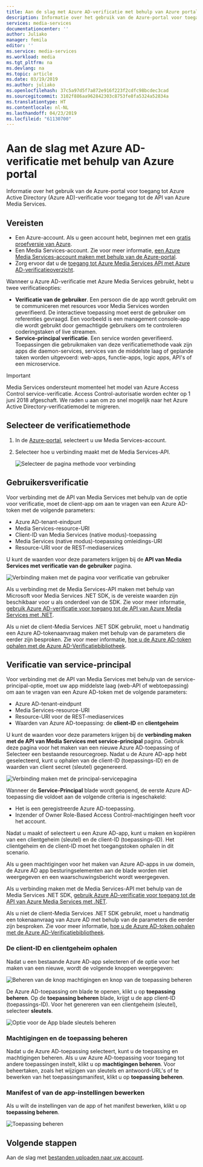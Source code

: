```yaml
---
title: Aan de slag met Azure AD-verificatie met behulp van Azure portal | Microsoft Docs
description: Informatie over het gebruik van de Azure-portal voor toegang tot Azure Active Directory (Azure AD)-verificatie gebruiken de API van Azure Media Services.
services: media-services
documentationcenter: ''
author: Juliako
manager: femila
editor: ''
ms.service: media-services
ms.workload: media
ms.tgt_pltfrm: na
ms.devlang: na
ms.topic: article
ms.date: 03/19/2019
ms.author: juliako
ms.openlocfilehash: 37c5a97d5f7a872e916f223f2cdfc98bcdec3cad
ms.sourcegitcommit: 3102f886aa962842303c8753fe8fa5324a52834a
ms.translationtype: HT
ms.contentlocale: nl-NL
ms.lasthandoff: 04/23/2019
ms.locfileid: "61130700"
---
```

# <a name="get-started-with-azure-ad-authentication-by-using-the-azure-portal"></a>Aan de slag met Azure AD-verificatie met behulp van Azure portal

Informatie over het gebruik van de Azure-portal voor toegang tot Azure Active Directory (Azure AD)-verificatie voor toegang tot de API van Azure Media Services.

## <a name="prerequisites"></a>Vereisten

- Een Azure-account. Als u geen account hebt, beginnen met een [gratis proefversie van Azure](https://azure.microsoft.com/pricing/free-trial/). 
- Een Media Services-account. Zie voor meer informatie, [een Azure Media Services-account maken met behulp van de Azure-portal](media-services-portal-create-account.md).
- Zorg ervoor dat u de [toegang tot Azure Media Services API met Azure AD-verificatieoverzicht](media-services-use-aad-auth-to-access-ams-api.md). 

Wanneer u Azure AD-verificatie met Azure Media Services gebruikt, hebt u twee verificatieopties:

- **Verificatie van de gebruiker**. Een persoon die de app wordt gebruikt om te communiceren met resources voor Media Services worden geverifieerd. De interactieve toepassing moet eerst de gebruiker om referenties gevraagd. Een voorbeeld is een management console-app die wordt gebruikt door gemachtigde gebruikers om te controleren coderingstaken of live streamen. 
- **Service-principal verificatie**. Een service worden geverifieerd. Toepassingen die gebruikmaken van deze verificatiemethode vaak zijn apps die daemon-services, services van de middelste laag of geplande taken worden uitgevoerd: web-apps, functie-apps, logic apps, API's of een microservice.

> [!IMPORTANT]
> Media Services ondersteunt momenteel het model van Azure Access Control service-verificatie. Access Control-autorisatie worden echter op 1 juni 2018 afgeschaft. We raden u aan om zo snel mogelijk naar het Azure Active Directory-verificatiemodel te migreren.

## <a name="select-the-authentication-method"></a>Selecteer de verificatiemethode

1. In de [Azure-portal](https://portal.azure.com/), selecteert u uw Media Services-account.
2. Selecteer hoe u verbinding maakt met de Media Services-API.

    ![Selecteer de pagina methode voor verbinding](./media/media-services-portal-get-started-with-aad/media-services-portal-get-started01.png)

## <a name="user-authentication"></a>Gebruikersverificatie

Voor verbinding met de API van Media Services met behulp van de optie voor verificatie, moet de client-app om aan te vragen van een Azure AD-token met de volgende parameters:  

* Azure AD-tenant-eindpunt
* Media Services-resource-URI
* Client-ID van Media Services (native modus)-toepassing 
* Media Services (native modus)-toepassing omleidings-URI 
* Resource-URI voor de REST-mediaservices

U kunt de waarden voor deze parameters krijgen bij de **API van Media Services met verificatie van de gebruiker** pagina. 

![Verbinding maken met de pagina voor verificatie van gebruiker](./media/media-services-portal-get-started-with-aad/media-services-portal-get-started02.png)

Als u verbinding met de Media Services-API maken met behulp van Microsoft voor Media Services .NET SDK, is de vereiste waarden zijn beschikbaar voor u als onderdeel van de SDK. Zie voor meer informatie, [gebruik Azure AD-verificatie voor toegang tot de API van Azure Media Services met .NET](media-services-dotnet-get-started-with-aad.md).

Als u niet de client-Media Services .NET SDK gebruikt, moet u handmatig een Azure AD-tokenaanvraag maken met behulp van de parameters die eerder zijn besproken. Zie voor meer informatie, [hoe u de Azure AD-token ophalen met de Azure AD-Verificatiebibliotheek](../../active-directory/develop/active-directory-authentication-libraries.md).

## <a name="service-principal-authentication"></a>Verificatie van service-principal

Voor verbinding met de API van Media Services met behulp van de service-principal-optie, moet uw app middelste laag (web-API of webtoepassing) om aan te vragen van een Azure AD-token met de volgende parameters:  

* Azure AD-tenant-eindpunt
* Media Services-resource-URI 
* Resource-URI voor de REST-mediaservices
* Waarden van Azure AD-toepassing: de **client-ID** en **clientgeheim**

U kunt de waarden voor deze parameters krijgen bij de **verbinding maken met de API van Media Services met service-principal** pagina. Gebruik deze pagina voor het maken van een nieuwe Azure AD-toepassing of Selecteer een bestaande resourcegroep. Nadat u de Azure AD-app hebt geselecteerd, kunt u ophalen van de client-ID (toepassings-ID) en de waarden van client secret (sleutel) gegenereerd. 

![Verbinding maken met de principal-servicepagina](./media/media-services-portal-get-started-with-aad/media-services-portal-get-started04.png)

Wanneer de **Service-Principal** blade wordt geopend, de eerste Azure AD-toepassing die voldoet aan de volgende criteria is ingeschakeld:

- Het is een geregistreerde Azure AD-toepassing.
- Inzender of Owner Role-Based Access Control-machtigingen heeft voor het account.

Nadat u maakt of selecteert u een Azure AD-app, kunt u maken en kopiëren van een clientgeheim (sleutel) en de client-ID (toepassings-ID). Het clientgeheim en de client-ID moet het toegangstoken ophalen in dit scenario.

Als u geen machtigingen voor het maken van Azure AD-apps in uw domein, de Azure AD app besturingselementen aan de blade worden niet weergegeven en een waarschuwingsbericht wordt weergegeven.

Als u verbinding maken met de Media Services-API met behulp van de Media Services .NET SDK, [gebruik Azure AD-verificatie voor toegang tot de API van Azure Media Services met .NET](media-services-dotnet-get-started-with-aad.md).

Als u niet de client-Media Services .NET SDK gebruikt, moet u handmatig een tokenaanvraag van Azure AD met behulp van de parameters die eerder zijn besproken. Zie voor meer informatie, [hoe u de Azure AD-token ophalen met de Azure AD-Verificatiebibliotheek](../../active-directory/develop/active-directory-authentication-libraries.md).

### <a name="get-the-client-id-and-client-secret"></a>De client-ID en clientgeheim ophalen

Nadat u een bestaande Azure AD-app selecteren of de optie voor het maken van een nieuwe, wordt de volgende knoppen weergegeven:

![Beheren van de knop machtigingen en knop van de toepassing beheren](./media/media-services-portal-get-started-with-aad/media-services-portal-manage.png)

De Azure AD-toepassing om blade te openen, klikt u op **toepassing beheren**. Op de **toepassing beheren** blade, krijgt u de app client-ID (toepassings-ID). Voor het genereren van een clientgeheim (sleutel), selecteer **sleutels**.

![Optie voor de App blade sleutels beheren](./media/media-services-portal-get-started-with-aad/media-services-portal-get-started06.png) 

### <a name="manage-permissions-and-the-application"></a>Machtigingen en de toepassing beheren

Nadat u de Azure AD-toepassing selecteert, kunt u de toepassing en machtigingen beheren. Als u uw Azure AD-toepassing voor toegang tot andere toepassingen instelt, klikt u op **machtigingen beheren**. Voor beheertaken, zoals het wijzigen van sleutels en antwoord-URL's of te bewerken van het toepassingsmanifest, klikt u op **toepassing beheren**.

### <a name="edit-the-apps-settings-or-manifest"></a>Manifest of van de app-instellingen bewerken

Als u wilt de instellingen van de app of het manifest bewerken, klikt u op **toepassing beheren**.

![Toepassing beheren](./media/media-services-portal-get-started-with-aad/media-services-portal-get-started05.png)

## <a name="next-steps"></a>Volgende stappen

Aan de slag met [bestanden uploaden naar uw account](media-services-portal-upload-files.md).

